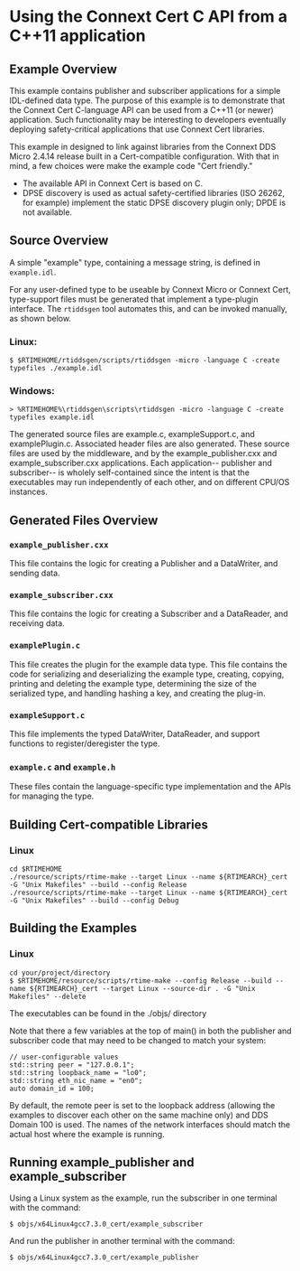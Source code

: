 # Using the Connext Cert C API from a C++11 application

## Example Overview

This example contains publisher and subscriber applications for a simple IDL-defined data type. The purpose of this example is to demonstrate that the Connext Cert C-language API can be used from a C++11 (or newer) application. Such functionality may be interesting 
to developers eventually deploying safety-critical applications that use Connext Cert libraries.

This example in designed to link against libraries from the Connext DDS Micro 2.4.14 release built in a Cert-compatible configuration. With that in mind, a few choices were make the example code "Cert friendly."
* The available API in Connext Cert is based on C.  
* DPSE discovery is used as actual safety-certified libraries (ISO 26262, for example) implement the static DPSE discovery plugin only; DPDE is not available.

## Source Overview

A simple "example" type, containing a message string, is defined in `example.idl`.

For any user-defined type to be useable by Connext Micro or Connext Cert, type-support files must be generated that implement a type-plugin interface. The `rtiddsgen` tool automates this, and can be invoked manually, as shown below.

### Linux:

    $ $RTIMEHOME/rtiddsgen/scripts/rtiddsgen -micro -language C -create typefiles ./example.idl

### Windows:

    > %RTIMEHOME%\rtiddsgen\scripts\rtiddsgen -micro -language C -create typefiles example.idl


The generated source files are example.c, exampleSupport.c, and 
examplePlugin.c. Associated header files are also generated. These source files are used by the middleware, and by the example_publisher.cxx and example_subscriber.cxx applications. Each application-- publisher and subscriber-- is wholely self-contained since the intent is that the executables may run independently of each other, and on different CPU/OS instances.


## Generated Files Overview

### `example_publisher.cxx`
This file contains the logic for creating a Publisher and a DataWriter, and sending data.  

### `example_subscriber.cxx`
This file contains the logic for creating a Subscriber and a DataReader, and receiving data.

### `examplePlugin.c`
This file creates the plugin for the example data type.  This file contains the code for serializing and deserializing the example type, creating, copying, printing and deleting the example type, determining the size of the serialized type, and handling hashing a key, and creating the plug-in.

### `exampleSupport.c`
This file implements the typed DataWriter, DataReader, and support functions to register/deregister the type. 

### `example.c` and `example.h`
These files contain the language-specific type implementation and the APIs for managing the type. 

## Building Cert-compatible Libraries

### Linux
    cd $RTIMEHOME
    ./resource/scripts/rtime-make --target Linux --name ${RTIMEARCH}_cert -G "Unix Makefiles" --build --config Release
    ./resource/scripts/rtime-make --target Linux --name ${RTIMEARCH}_cert -G "Unix Makefiles" --build --config Debug

## Building the Examples

### Linux

    cd your/project/directory 
    $ $RTIMEHOME/resource/scripts/rtime-make --config Release --build --name ${RTIMEARCH}_cert --target Linux --source-dir . -G "Unix Makefiles" --delete

The executables can be found in the ./objs/<architecture> directory

Note that there a few variables at the top of main() in both the publisher and
subscriber code that may need to be changed to match your system:

    // user-configurable values
    std::string peer = "127.0.0.1";
    std::string loopback_name = "lo0";
    std::string eth_nic_name = "en0";
    auto domain_id = 100;

By default, the remote peer is set to the loopback address (allowing the 
examples to discover each other on the same machine only) and DDS Domain 100 is 
used. The names of the network interfaces should match the actual host where the
example is running. 


## Running example_publisher and example_subscriber

Using a Linux system as the example, run the subscriber in one terminal with the 
command:

    $ objs/x64Linux4gcc7.3.0_cert/example_subscriber 

And run the publisher in another terminal with the command:

    $ objs/x64Linux4gcc7.3.0_cert/example_publisher 
